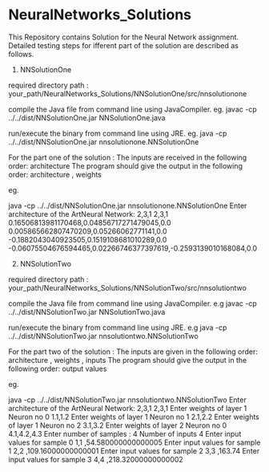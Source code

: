 # NeuralNetworks_Solutions
This Repository contains Solution for the Neural Network assignment. Detailed testing steps for ifferent part of the solution are described as follows.

1. NNSolutionOne

required directory path : your_path/NeuralNetworks_Solutions/NNSolutionOne/src/nnsolutionone

compile the Java file from command line using JavaCompiler.
eg. javac -cp ../../dist/NNSolutionOne.jar NNSolutionOne.java

run/execute the binary from command line using JRE.
eg. java -cp ../../dist/NNSolutionOne.jar nnsolutionone.NNSolutionOne

For the part one of the solution :
The inputs are received in the following order: architecture
The program should give the output in the following order: architecture , weights


eg. 

java -cp ../../dist/NNSolutionOne.jar nnsolutionone.NNSolutionOne 
Enter architecture of the ArtNeural Network: 
2,3,1
2,3,1
0.16506813981170468,0.04856717271479045,0.0
0.005865662807470209,0.05266062771141,0.0
-0.1882043040923505,0.1519108681010289,0.0
-0.06075504676594465,0.02266746377397619,-0.2593139010168084,0.0


2. NNSolutionTwo

required directory path : your_path/NeuralNetworks_Solutions/NNSolutionTwo/src/nnsolutiontwo

compile the Java file from command line using JavaCompiler.
e.g javac -cp ../../dist/NNSolutionTwo.jar NNSolutionTwo.java


run/execute the binary from command line using JRE.
e.g java -cp ../../dist/NNSolutionTwo.jar nnsolutiontwo.NNSolutionTwo

For the part two of the solution :
The inputs are given in the following order: architecture , weights , inputs
The program should give the output in the following order: output values

eg.

java -cp ../../dist/NNSolutionTwo.jar nnsolutiontwo.NNSolutionTwo 
Enter architecture of the ArtNeural Network: 
2,3,1
2,3,1
Enter weights of layer 1 Neuron no 0
1.1,1.2
Enter weights of layer 1 Neuron no 1
2.1,2.2
Enter weights of layer 1 Neuron no 2
3.1,3.2
Enter weights of layer 2 Neuron no 0
4.1,4.2,4.3
Enter number of samples : 
4
 Number of inputs 4
Enter input values for sample 0
1,1
,54.580000000000005
Enter input values for sample 1
2,2
,109.16000000000001
Enter input values for sample 2
3,3
,163.74
Enter input values for sample 3
4,4
,218.32000000000002



